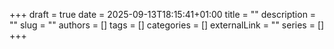 +++ 
draft = true
date = 2025-09-13T18:15:41+01:00
title = ""
description = ""
slug = ""
authors = []
tags = []
categories = []
externalLink = ""
series = []
+++
